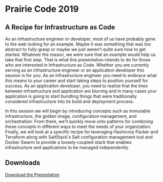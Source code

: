 # Prairie Code 2019
## A Recipe for Infrastructure as Code
As an infrastructure engineer or developer, most of us have probably gone to the web looking for an example. Maybe it was something that was too abstract to fully-grasp or maybe we just weren't quite sure how to get started. Whatever the reason, we were sure that an example would help us take that first step. That is what this presentation intends to do for those who are interested in Infrastructure as Code. Whether you are currently serving as an infrastructure engineer or an application developer this session is for you. As an infrastructure engineer you need to embrace what this means to your career and start taking steps to position yourself for success. As an application developer, you need to realize that the lines between infrastructure and application are blurring and in many cases your application is going to start bundling things that were traditionally considered infrastructure into its build and deployment process.

In this session we will begin by introducing concepts such as immutable infrastructure, the golden image, configuration management, and orchestration. From there, we'll quickly move onto patterns for combining these concepts in different ways to meet the needs of your organization. Finally, we will look at a specific recipe for leveraging Hashicorp Packer and Terraform along with SaltStack's Salt configuration management tool and Docker Swarm to provide a loosely-coupled stack that enables infrastructure and applications to be managed independently.

## Downloads
[Download the Presentation](https://drive.google.com/file/d/1MHwammqUDLZpHL8luGw8cYwQR9GeQ1Np/view?usp=sharing)
